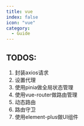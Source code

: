 ```yaml
---
title: vue
index: false
icon: "vue"
category:
  - Guide
---
```


<Catalog />

## TODOS:

1. 封装axios请求
2. 设置代理
3. 使用pinia做全局状态管理
4. 使用vue-router做路由管理
5. 动态路由
6. 路由守卫
7. 使用element-plus做UI组件
